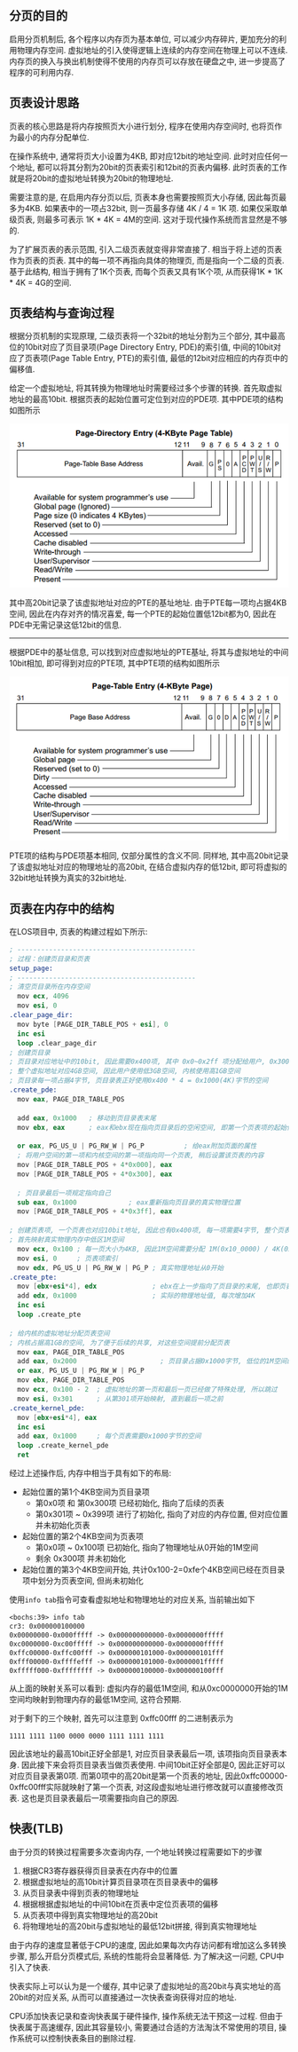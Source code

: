 分页的目的
---------------

启用分页机制后, 各个程序以内存页为基本单位, 可以减少内存碎片, 更加充分的利用物理内存空间. 虚拟地址的引入使得逻辑上连续的内存空间在物理上可以不连续. 内存页的换入与换出机制使得不使用的内存页可以存放在硬盘之中, 进一步提高了程序的可利用内存.


页表设计思路
------------------

页表的核心思路是将内存按照页大小进行划分, 程序在使用内存空间时, 也将页作为最小的内存分配单位. 

在操作系统中, 通常将页大小设置为4KB, 即对应12bit的地址空间. 此时对应任何一个地址, 都可以将其分割为20bit的页表索引和12bit的页表内偏移. 此时页表的工作就是将20bit的虚拟地址转换为20bit的物理地址.

需要注意的是, 在启用内存分页以后, 页表本身也需要按照页大小存储, 因此每页最多为4KB. 如果表中的一项占32bit, 则一页最多存储 4K / 4 = 1K 项. 如果仅采取单级页表, 则最多可表示 1K * 4K = 4M的空间. 这对于现代操作系统而言显然是不够的.

为了扩展页表的表示范围, 引入二级页表就变得非常直接了. 相当于将上述的页表作为页表的页表. 其中的每一项不再指向具体的物理页, 而是指向一个二级的页表. 基于此结构, 相当于拥有了1K个页表, 而每个页表又具有1K个项, 从而获得1K * 1K * 4K = 4G的空间.


页表结构与查询过程
-------------------

根据分页机制的实现原理, 二级页表将一个32bit的地址分割为三个部分, 其中最高位的10bit对应了页目录项(Page Directory Entry, PDE)的索引值, 中间的10bit对应了页表项(Page Table Entry, PTE)的索引值, 最低的12bit对应相应的内存页中的偏移值.

给定一个虚拟地址, 将其转换为物理地址时需要经过多个步骤的转换. 首先取虚拟地址的最高10bit. 根据页表的起始位置可定位到对应的PDE项. 其中PDE项的结构如图所示

![Page Directory Entry](images/页目录.png)

其中高20bit记录了该虚拟地址对应的PTE的基址地址. 由于PTE每一项均占据4KB空间, 因此在内存对齐的情况喜爱, 每一个PTE的起始位置低12bit都为0, 因此在PDE中无需记录这低12bit的信息.

------------------------

根据PDE中的基址信息, 可以找到对应虚拟地址的PTE基址, 将其与虚拟地址的中间10bit相加, 即可得到对应的PTE项, 其中PTE项的结构如图所示

![Page Table Entr](images/页表项.png)

PTE项的结构与PDE项基本相同, 仅部分属性的含义不同. 同样地, 其中高20bit记录了该虚拟地址对应的物理地址的高20bit, 在结合虚拟内存的低12bit, 即可将虚拟的32bit地址转换为真实的32bit地址.


页表在内存中的结构
-----------------

在LOS项目中, 页表的构建过程如下所示:

```s
; ---------------------------------------------
; 过程：创建页目录和页表
setup_page:
; ---------------------------------------------
; 清空页目录所在内存空间
  mov ecx, 4096
  mov esi, 0
.clear_page_dir:
  mov byte [PAGE_DIR_TABLE_POS + esi], 0
  inc esi
  loop .clear_page_dir
; 创建页目录
; 页目录对应地址中的10bit, 因此需要0x400项, 其中 0x0~0x2ff 项分配给用户, 0x300~0x3ff 项分配给内核
; 整个虚拟地址对应4GB空间, 因此用户使用低3GB空间, 内核使用高1GB空间
; 页目录每一项占据4字节, 页目录表正好使用0x400 * 4 = 0x1000(4K)字节的空间
.create_pde:
  mov eax, PAGE_DIR_TABLE_POS

  add eax, 0x1000   ; 移动到页目录表末尾
  mov ebx, eax      ; eax和ebx现在指向页目录后的空闲空间, 即第一个页表项的起始位置
  
  or eax, PG_US_U | PG_RW_W | PG_P          ; 给eax附加页面的属性
  ; 将用户空间的第一项和内核空间的第一项指向同一个页表, 稍后设置该页表的内容
  mov [PAGE_DIR_TABLE_POS + 4*0x000], eax  
  mov [PAGE_DIR_TABLE_POS + 4*0x300], eax

  ; 页目录最后一项规定指向自己
  sub eax, 0x1000             ; eax重新指向页目录的真实物理位置
  mov [PAGE_DIR_TABLE_POS + 4*0x3ff], eax

; 创建页表项, 一个页表也对应10bit地址, 因此也有0x400项, 每一项需要4字节, 整个页表同样占据0x1000字节空间
; 首先映射真实物理内存中低区1M空间
  mov ecx, 0x100 ; 每一页大小为4KB, 因此1M空间需要分配 1M(0x10_0000) / 4K(0x1000) = 0x100 项
  mov esi, 0     ; 页表项索引
  mov edx, PG_US_U | PG_RW_W | PG_P ; 真实物理地址从0开始
.create_pte:
  mov [ebx+esi*4], edx              ; ebx在上一步指向了页目录的末尾, 也即页表的起始位置
  add edx, 0x1000                   ; 实际的物理地址值, 每次增加4K
  inc esi
  loop .create_pte

; 给内核的虚拟地址分配页表空间
; 内核占据高1GB的空间, 为了便于后续的共享, 对这些空间提前分配页表
  mov eax, PAGE_DIR_TABLE_POS
  add eax, 0x2000                     ; 页目录占据0x1000字节, 低位的1M空间的页表占据0x1000字节, 此后是可用空间
  or eax, PG_US_U | PG_RW_W | PG_P
  mov ebx, PAGE_DIR_TABLE_POS
  mov ecx, 0x100 - 2  ; 虚拟地址的第一页和最后一页已经做了特殊处理, 所以跳过
  mov esi, 0x301      ; 从第301项开始映射, 直到最后一项之前
.create_kernel_pde:
  mov [ebx+esi*4], eax
  inc esi 
  add eax, 0x1000     ; 每个页表需要0x1000字节的空间 
  loop .create_kernel_pde
  ret
```

经过上述操作后, 内存中相当于具有如下的布局:

- 起始位置的第1个4KB空间为页目录项
  - 第0x0项 和 第0x300项 已经初始化, 指向了后续的页表
  - 第0x301项 ~ 0x399项 进行了初始化, 指向了对应的内存位置, 但对应位置并未初始化页表
- 起始位置的第2个4KB空间为页表项
  - 第0x0项 ~ 0x100项 已初始化, 指向了物理地址从0开始的1M空间
  - 剩余 0x300项 并未初始化
- 起始位置的第3个4KB空间开始, 共计0x100-2=0xfe个4KB空间已经在页目录项中划分为页表空间, 但尚未初始化

使用`info tab`指令可查看虚拟地址和物理地址的对应关系, 当前输出如下

```
<bochs:39> info tab
cr3: 0x000000100000
0x00000000-0x000fffff -> 0x000000000000-0x0000000fffff
0xc0000000-0xc00fffff -> 0x000000000000-0x0000000fffff
0xffc00000-0xffc00fff -> 0x000000101000-0x000000101fff
0xfff00000-0xffffefff -> 0x000000101000-0x0000001fffff
0xfffff000-0xffffffff -> 0x000000100000-0x000000100fff
```

从上面的映射关系可以看到: 虚拟内存的最低1M空间, 和从0xc0000000开始的1M空间均映射到物理内存的最低1M空间, 这符合预期.

对于剩下的三个映射, 首先可以注意到 0xffc00fff 的二进制表示为

```
1111 1111 1100 0000 0000 1111 1111 1111
```

因此该地址的最高10bit正好全部是1, 对应页目录表最后一项, 该项指向页目录表本身. 因此接下来会将页目录表当做页表使用. 中间10bit正好全部是0, 因此正好可以对应页目录表第0项. 而第0项中的高20bit是第一个页表的地址, 因此0xffc00000-0xffc00fff实际就映射了第一个页表, 对这段虚拟地址进行修改就可以直接修改页表. 这也是页目录表最后一项需要指向自己的原因.





快表(TLB)
---------------

由于分页的转换过程需要多次查询内存, 一个地址转换过程需要如下的步骤

1. 根据CR3寄存器获得页目录表在内存中的位置
2. 根据虚拟地址的高10bit计算页目录项在页目录表中的偏移
3. 从页目录表中得到页表的物理地址
4. 根据根据虚拟地址的中间10bit在页表中定位页表项的偏移
5. 从页表项中得到真实物理地址的高20bit
6. 将物理地址的高20bit与虚拟地址的最低12bit拼接, 得到真实物理地址

由于内存的速度显著低于CPU的速度, 因此如果每次内存访问都有增加这么多转换步骤, 那么开启分页模式后, 系统的性能将会显著降低. 为了解决这一问题, CPU中引入了快表.

快表实际上可以认为是一个缓存, 其中记录了虚拟地址的高20bit与真实地址的高20bit的对应关系, 从而可以直接通过一次快表查询获得对应的地址.


CPU添加快表记录和查询快表属于硬件操作, 操作系统无法干预这一过程. 但由于快表属于高速缓存, 因此其容量较小, 需要通过合适的方法淘汰不常使用的项目, 操作系统可以控制快表条目的删除过程.
